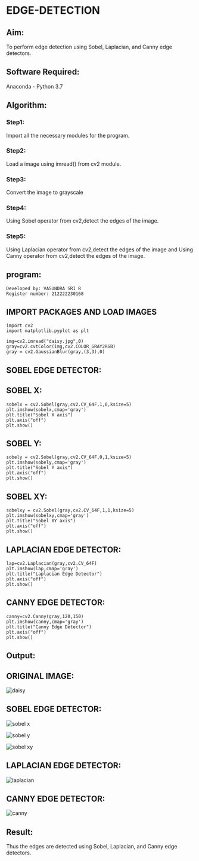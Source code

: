 # EDGE-DETECTION
## Aim:
To perform edge detection using Sobel, Laplacian, and Canny edge detectors.

## Software Required:
Anaconda - Python 3.7

## Algorithm:
### Step1:
Import all the necessary modules for the program.

### Step2:
Load a image using imread() from cv2 module.

### Step3:
Convert the image to grayscale

### Step4:
Using Sobel operator from cv2,detect the edges of the image.

### Step5:

Using Laplacian operator from cv2,detect the edges of the image and Using Canny operator from cv2,detect the edges of the image.

## program:
```
Developed by: VASUNDRA SRI R
Register number: 212222230168
```
## IMPORT PACKAGES AND LOAD IMAGES
```
import cv2
import matplotlib.pyplot as plt

img=cv2.imread("daisy.jpg",0)
gray=cv2.cvtColor(img,cv2.COLOR_GRAY2RGB)
gray = cv2.GaussianBlur(gray,(3,3),0)
```
## SOBEL EDGE DETECTOR:
## SOBEL X:
```
sobelx = cv2.Sobel(gray,cv2.CV_64F,1,0,ksize=5)
plt.imshow(sobelx,cmap='gray')
plt.title("Sobel X axis")
plt.axis("off")
plt.show()
```
## SOBEL Y:
```
sobely = cv2.Sobel(gray,cv2.CV_64F,0,1,ksize=5)
plt.imshow(sobely,cmap='gray')
plt.title("Sobel Y axis")
plt.axis("off")
plt.show()
```
## SOBEL XY:
```
sobelxy = cv2.Sobel(gray,cv2.CV_64F,1,1,ksize=5)
plt.imshow(sobelxy,cmap='gray')
plt.title("Sobel XY axis")
plt.axis("off")
plt.show()
```
## LAPLACIAN EDGE DETECTOR:
```
lap=cv2.Laplacian(gray,cv2.CV_64F)
plt.imshow(lap,cmap='gray')
plt.title("Laplacian Edge Detector")
plt.axis("off")
plt.show()
```
## CANNY EDGE DETECTOR:
```
canny=cv2.Canny(gray,120,150)
plt.imshow(canny,cmap='gray')
plt.title("Canny Edge Detector")
plt.axis("off")
plt.show()
```
## Output:
## ORIGINAL IMAGE:
![daisy](https://github.com/vasundrasriravi/EDGE-DETECTION/assets/119393983/758807b6-4336-483e-9983-19a28bc73f5c)

## SOBEL EDGE DETECTOR:
![sobel x](https://github.com/vasundrasriravi/EDGE-DETECTION/assets/119393983/4f673061-3150-4575-bbca-7f5c098e4297)

![sobel y](https://github.com/vasundrasriravi/EDGE-DETECTION/assets/119393983/6ac17fe3-426c-4860-b158-5da42be0dbb0)

![sobel xy](https://github.com/vasundrasriravi/EDGE-DETECTION/assets/119393983/a6cbc839-ca0c-411b-9e68-97c92065b163)

## LAPLACIAN EDGE DETECTOR:
![laplacian](https://github.com/vasundrasriravi/EDGE-DETECTION/assets/119393983/6e5aa7c0-55e6-4d1d-bf64-e6d122b23e6e)

## CANNY EDGE DETECTOR:
![canny](https://github.com/vasundrasriravi/EDGE-DETECTION/assets/119393983/d858bb76-c707-47eb-b8b6-31a3ad24486c)

## Result:
Thus the edges are detected using Sobel, Laplacian, and Canny edge detectors.
